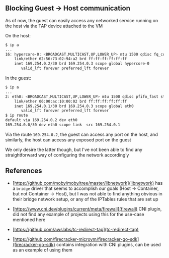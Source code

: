 ## Blocking Guest -> Host communication

As of now, the guest can easily access any networked service running on the host via the TAP device attached to the VM

On the host:

```sh
$ ip a
...
16: hypercore-0: <BROADCAST,MULTICAST,UP,LOWER_UP> mtu 1500 qdisc fq_codel state UP group default qlen 1000
    link/ether 62:56:73:02:94:a2 brd ff:ff:ff:ff:ff:ff
    inet 169.254.0.2/30 brd 169.254.0.3 scope global hypercore-0
       valid_lft forever preferred_lft forever
```

In the guest:

```sh
$ ip a
...
2: eth0: <BROADCAST,MULTICAST,UP,LOWER_UP> mtu 1500 qdisc pfifo_fast state UP qlen 1000
    link/ether 06:00:ac:10:00:02 brd ff:ff:ff:ff:ff:ff
    inet 169.254.0.1/30 brd 169.254.0.3 scope global eth0
       valid_lft forever preferred_lft forever
$ ip route
default via 169.254.0.2 dev eth0 
169.254.0.0/30 dev eth0 scope link  src 169.254.0.1 
```

Via the route `169.254.0.2`, the guest can access any port on the host, and similarly, the host can access any exposed port on the guest

We only desire the latter though, but I've not been able to find any straightforward way of configuring the network accordingly

## References

- [https://github.com/moby/moby/tree/master/libnetwork](libnetwork) has a `bridge` driver that seems to accomplish our goals (Host -> Container, but not Container -> Host), but I was not able to find anything obvious in their bridge network setup, or any of the IPTables rules that are set up

- [https://www.cni.dev/plugins/current/meta/firewall](firewall) CNI plugin, did not find any example of projects using this for the use-case mentioned here

- [https://github.com/awslabs/tc-redirect-tap](tc-redirect-tap)

- [https://github.com/firecracker-microvm/firecracker-go-sdk](firecracker-go-sdk) contains integration with CNI plugins, can be used as an example of using them
